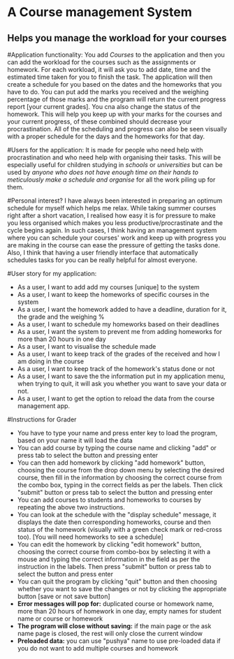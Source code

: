 # A Course management System

## Helps you manage the workload for your courses

#Application functionality:
You add *Courses* to the application and then you can add the workload for the courses such as the assignments or
homework. For each workload, it will ask you to add date, time and the estimated time taken for you to finish the task. The
application will then create a schedule for you based on the dates and the homeworks that you have to do. You can put add
the marks you received and the weighing percentage of those marks and the program will return the current progress report
[your current grades]. You cna also change the status of the homework. This will help you keep up with your marks for the
courses and your current progress, of these combined should decrease your procrastination. All of the scheduling and progress
can also be seen visually with a proper schedule for the days and the homeworks for that day.

#Users for the application:
It is made for people who need help with procrastination and who need help with organising their tasks.
This will be especially useful for children studying in *schools* or *universities* but can be used by *anyone who does not
have enough time on their hands to meticulously make a schedule and organise* for all the work piling up for them.

#Personal interest?
I have always been interested in preparing an optimum schedule for myself which helps me relax. While taking
summer courses right after a short vacation, I realised how easy it is for pressure to make you less organised which makes
you less productive/procrastinate and the cycle begins again. In such cases, I think having an management system where you
can schedule your courses' work and keep up with progress you are making in the course can ease the pressure of getting
the tasks done. Also, I think that having a user friendly interface that automatically schedules tasks for you can be
really helpful for almost everyone.

#User story for my application:
- As a user, I want to add add my courses [unique] to the system
- As a user, I want to keep the homeworks of specific courses in the system
- As a user, I want the homework added to have a deadline, duration for it, the grade and the weighing %
- As a user, I want to schedule my homeworks based on their deadlines
- As a user, I want the system to prevent me from adding homeworks for more than 20 hours in one day
- As a user, I want to visualise the schedule made
- As a user, I want to keep track of the grades of the received and how I am doing in the course
- As a user, I want to keep track of the homework's status done or not
- As a user, I want to save the the information put in my application menu, when trying to quit, it will ask you
    whether you want to save your data or not.
- As a user, I want to get the option to reload the data from the course management app.

#Instructions for Grader
- You have to type your name and press enter key to load the program, based on your name it will load the data 
- You can add course by typing the course name and clicking "add" or press tab to select the button and pressing enter
- You can then add homework by clicking "add homework" button, choosing the course from the drop down menu by selecting the desired course, then fill in the information by choosing the correct course from the combo box, 
  typing in the correct fields as per the labels. Then click "submit" button or press tab to select the button and pressing enter
- You can add courses to students and homeworks to courses by repeating the above two instructions.
- You can look at the schedule with the "display schedule" message, it displays the date then corresponding homeworks,
course and then status of the homework (visually with a green check mark or red-cross too). [You will need homeworks to see a schedule]
 - You can edit the homework by clicking "edit homework" button, choosing the correct course from combo-box by selecting it with a mouse and typing the correct information in the field as per the instruction in the labels. 
   Then press "submit" button or press tab to select the button and press enter
 - You can quit the program by clicking "quit" button and then choosing whether you want to save the changes or not by clicking the appropriate button [save or not save button]
 - **Error messages will pop for:** duplicated course or homework name, more than 20 hours of homework in one day,
 empty names for student name or course or homework
 - **The program will close without saving:** if the main page or the ask name page is closed,
 the rest will only close the current window
- **Preloaded data:** you can use "pushya" name to use pre-loaded data if you do not want to add multiple courses and homework

